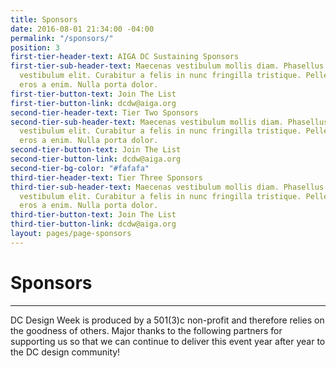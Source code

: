```yaml
---
title: Sponsors
date: 2016-08-01 21:34:00 -04:00
permalink: "/sponsors/"
position: 3
first-tier-header-text: AIGA DC Sustaining Sponsors
first-tier-sub-header-text: Maecenas vestibulum mollis diam. Phasellus consectetuer
  vestibulum elit. Curabitur a felis in nunc fringilla tristique. Pellentesque commodo
  eros a enim. Nulla porta dolor.
first-tier-button-text: Join The List
first-tier-button-link: dcdw@aiga.org
second-tier-header-text: Tier Two Sponsors
second-tier-sub-header-text: Maecenas vestibulum mollis diam. Phasellus consectetuer
  vestibulum elit. Curabitur a felis in nunc fringilla tristique. Pellentesque commodo
  eros a enim. Nulla porta dolor.
second-tier-button-text: Join The List
second-tier-button-link: dcdw@aiga.org
second-tier-bg-color: "#fafafa"
third-tier-header-text: Tier Three Sponsors
third-tier-sub-header-text: Maecenas vestibulum mollis diam. Phasellus consectetuer
  vestibulum elit. Curabitur a felis in nunc fringilla tristique. Pellentesque commodo
  eros a enim. Nulla porta dolor.
third-tier-button-text: Join The List
third-tier-button-link: dcdw@aiga.org
layout: pages/page-sponsors
---
```


# Sponsors

---

DC Design Week is produced by a 501(3)c non-profit and therefore relies on the goodness of others. Major thanks to the following partners for supporting us so that we can continue to deliver this event year after year to the DC design community!